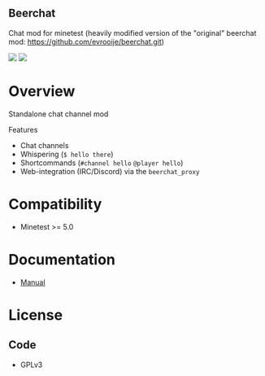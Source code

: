 Beerchat
-----------------

Chat mod for minetest
(heavily modified version of the "original" beerchat mod: https://github.com/evrooije/beerchat.git)

![](https://github.com/minetest-beerchat/beerchat/workflows/luacheck/badge.svg)
![](https://github.com/minetest-beerchat/beerchat/workflows/integration-test/badge.svg)

# Overview

Standalone chat channel mod

Features
* Chat channels
* Whispering (`$ hello there`)
* Shortcommands (`#channel hello` `@player hello`)
* Web-integration (IRC/Discord) via the `beerchat_proxy`

# Compatibility

* Minetest >= 5.0

# Documentation

* [Manual](./doc/manual.md)

# License

## Code

* GPLv3
